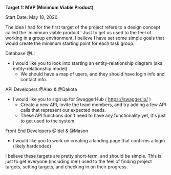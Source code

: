 **Target 1: MVP (Minimum Viable Product)**

Start Date: May 18, 2020

The idea I had for the first target of the project refers to a design concept called the 'minimum viable product.' Just to get us used to the feel of working in a group environment, I believe I have set some simple goals that would create the minimum starting point for each task group.

Database @Li 
- I would like you to look into starting an entity-relationship diagram (aka entity-relationship model)
  - We should have a map of users, and they should have login info and contact info.

API Developers @Alex  & @Dakota
- I would like you to sign up for SwaggerHub ( https://swagger.io/ )
  - Create a new API, invite the team members, and try adding a few API calls that represent our expected needs.
  - These API functions don't need to have any functionality yet, it's just to get used to the system.

Front End Developers @Idel  & @Mason 
- I would like you to work on creating a landing page that confirms a login (likely hardcoded)

I believe these targets are pretty short-term, and should be simple. This is just to get everyone (including me!) used to the feel of finding project targets, setting targets, and checking in on their progress.
